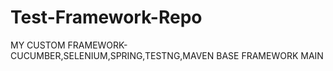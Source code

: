 # Test-Framework-Repo

MY CUSTOM FRAMEWORK-CUCUMBER,SELENIUM,SPRING,TESTNG,MAVEN
BASE FRAMEWORK MAIN
